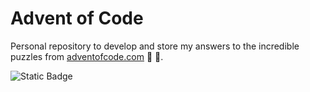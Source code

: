 # Advent of Code

Personal repository to develop
and store my answers to the incredible puzzles from [adventofcode.com][adventofcode] 🎄 🎅.

![Static Badge](https://img.shields.io/badge/%E2%AD%90_in_2015-34_%2F_50-yellow)

<!--- advent_readme_stars table --->

[adventofcode]: https://adventofcode.com/
